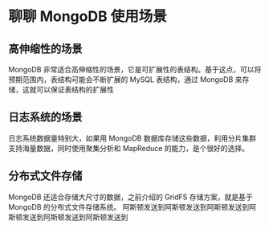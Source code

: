 # 聊聊 MongoDB 使用场景

## 高伸缩性的场景

MongoDB 非常适合高伸缩性的场景，它是可扩展性的表结构。基于这点，可以将预期范围内，表结构可能会不断扩展的 MySQL 表结构，通过 MongoDB 来存储，这就可以保证表结构的扩展性

## 日志系统的场景

日志系统数据量特别大，如果用 MongoDB 数据库存储这些数据，利用分片集群支持海量数据，同时使用聚集分析和 MapReduce 的能力，是个很好的选择。

## 分布式文件存储

MongoDB 还适合存储大尺寸的数据，之前介绍的 GridFS 存储方案，就是基于 MongoDB 的分布式文件存储系统。
阿斯顿发送到阿斯顿发送到阿斯顿发送到阿斯顿发送到阿斯顿发送到阿斯顿发送到
